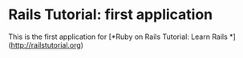 # Rails Tutorial: first application

This is the first application for [*Ruby on Rails Tutorial: Learn Rails *]
(http://railstutorial.org)
